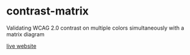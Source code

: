 # contrast-matrix
Validating WCAG 2.0 contrast on multiple colors simultaneously with a matrix diagram 

[live website](https://aka.ms/color)
